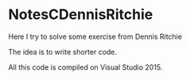 # NotesCDennisRitchie

Here I try to solve some exercise from Dennis Ritchie

The idea is to write shorter code.

All this code is compiled on Visual Studio 2015.
